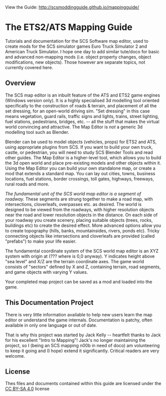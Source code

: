 View the Guide: http://scsmoddingguide.github.io/mappingguide/

# The ETS2/ATS Mapping Guide
Tutorials and documentation for the SCS Software map editor, used to create mods for the SCS simulator games Euro Truck Simulator 2 and American Truck Simulator.  I hope one day to add similar tute/doco for basic and advanced non-mapping mods (i.e. object property changes, object modifications, new objects).  Those however are separate topics, not currently covered here.

## Overview

The SCS map editor is an inbuilt feature of the ATS and ETS2 game engines (Windows version only).  It is a highly specialised 3d modelling tool oriented specifically to the construction of roads & terrain, and placement of all the set dressing, for an open-world driving sim. "Set dressing" in this case means vegetation, guard rails, traffic signs and lights, trains, street lighting, fuel stations, pedestrians, bridges, etc. -- all the stuff that makes the virtual world convincing and attractive.  The Map Editor is *not* a generic 3d modelling tool such as Blender.

Blender can be used to model objects (vehicles, props) for ETS2 and ATS, using appropriate plugins from SCS.  If you want to build your own truck, castle, or pedestrian, you will need to study SCS Blender Tools and read other guides.  The Map Editor is a higher-level tool, which allows you to build the 3d open world and place pre-existing models and other objects within it.  Using the Map Editor you can build your own standalone map, or create a mod that extends a standard map.  You can lay out cities, towns, business locations, fuel stations, border crossings, toll gates, highways, freeways, rural roads and more.

*The fundamental unit of the SCS world map editor is a segment of roadway.*  These segments are strung together to make a road map, with intersections, cloverleafs, overpasses etc. as desired.  The world is designed to be viewed from the roadways, with higher resolution objects near the road and lower resolution objects in the distance.  On each side of your roadway you create scenery, placing suitable objects (trees, rocks, buildings etc) to create the desired effect.  More advanced options allow you to create topography (hills, banks, mountainsides, rivers, ponds etc).  Tricky connecting objects like intersections and cloverleafs are provided (called "prefabs") to make your life easier.

The fundamental coordinate system of the SCS world map editor is an XYZ system with origin at (??? where is 0,0 anyway).  Y indicates height above "sea level" and X/Z are the terrain coordinate axes.  The game world consists of "sectors" defined by X and Z, containing terrain, road segments, and game objects with varying Y values.

Your completed map project can be saved as a mod and loaded into the game.

## This Documentation Project

There is very little information available to help new users learn the map editor or understand the game internals.  Documentation is patchy, often available in only one language or out of date.

That is why this project was started by Jack Kelly -- heartfelt thanks to Jack for his excellent "Intro to Mapping"!  Jack's no longer maintaining the project, so I (being an SCS mapping n00b in need of doco) am volunteering to keep it going and (I hope) extend it significantly.  Critical readers are very welcome.

## License 
Thes files and documents contained within this guide are licensed under the [CC BY-SA 4.0](https://creativecommons.org/licenses/by-sa/4.0/) license
